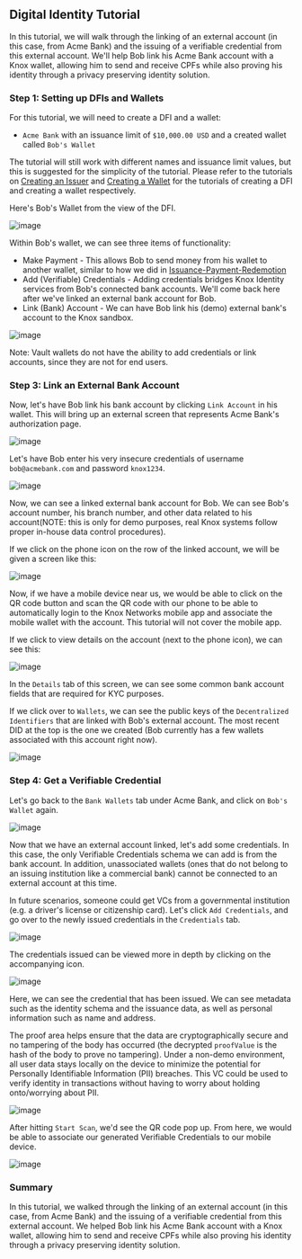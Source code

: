 ## Digital Identity Tutorial
In this tutorial, we will walk through the linking of an external account (in this case, from Acme Bank) and the issuing of a verifiable credential from this external account. We'll help Bob link his Acme Bank account with a Knox wallet, allowing him to send and receive CPFs while also proving his identity through a privacy preserving identity solution.

### Step 1: Setting up DFIs and Wallets
For this tutorial, we will need to create a DFI and a wallet:
- `Acme Bank` with an issuance limit of `$10,000.00 USD` and a created wallet called `Bob's Wallet`

The tutorial will still work with different names and issuance limit values, but this is suggested for the simplicity of the tutorial. Please refer to the tutorials on [Creating an Issuer](./01-tutorial-create-issuer.md) and [Creating a Wallet](./02-tutorial-create-wallet.md) for the tutorials of creating a DFI and creating a wallet respectively.

Here's Bob's Wallet from the view of the DFI.

![image](https://user-images.githubusercontent.com/33649265/212195622-d0276440-b124-4d6d-a145-c447dc9587e6.png)

Within Bob's wallet, we can see three items of functionality:
- Make Payment - This allows Bob to send money from his wallet to another wallet, similar to how we did in [Issuance-Payment-Redemotion](./03-tutorial-issuance-payment-redemption.md)
- Add (Verifiable) Credentials - Adding credentials bridges Knox Identity services from Bob's connected bank accounts. We'll come back here after we've linked an external bank account for Bob.
- Link (Bank) Account - We can have Bob link his (demo) external bank's account to the Knox sandbox.

![image](https://user-images.githubusercontent.com/33649265/212195733-48a30fc6-66a2-4d02-80d8-c76e37e57a0e.png)

Note: Vault wallets do not have the ability to add credentials or link accounts, since they are not for end users.

### Step 3: Link an External Bank Account
Now, let's have Bob link his bank account by clicking `Link Account` in his wallet. This will bring up an external screen that represents Acme Bank's authorization page. 

![image](https://user-images.githubusercontent.com/33649265/202552190-95c94d49-1b9e-463d-aade-7f8973ad0486.png)

Let's have Bob enter his very insecure credentials of username `bob@acmebank.com` and password `knox1234`.

![image](https://user-images.githubusercontent.com/33649265/202548121-670961e6-d439-400e-b5ca-3e79ee67b4fe.png)

Now, we can see a linked external bank account for Bob. We can see Bob's account number, his branch number, and other data related to his account(NOTE: this is only for demo purposes, real Knox systems follow proper in-house data control procedures). 

If we click on the phone icon on the row of the linked account, we will be given a screen like this: 

![image](https://user-images.githubusercontent.com/33649265/202555451-7831ea28-b0e6-4ae7-b35e-85be644c9dd0.png)

Now, if we have a mobile device near us, we would be able to click on the QR code button and scan the QR code with our phone to be able to automatically login to the Knox Networks mobile app and associate the mobile wallet with the account. This tutorial will not cover the mobile app.

If we click to view details on the account (next to the phone icon), we can see this:

![image](https://user-images.githubusercontent.com/33649265/202548543-937e1a99-daa2-41f8-9ace-922b9fb636e5.png)

In the `Details` tab of this screen, we can see some common bank account fields that are required for KYC purposes. 

If we click over to `Wallets`, we can see the public keys of the `Decentralized Identifiers` that are linked with Bob's external account. The most recent DID at the top is the one we created (Bob currently has a few wallets associated with this account right now).

![image](https://user-images.githubusercontent.com/33649265/202549149-9c005bd1-47cd-49a6-8ffc-7bdcfdfdd548.png)

### Step 4: Get a Verifiable Credential
Let's go back to the `Bank Wallets` tab under Acme Bank, and click on `Bob's Wallet` again.

![image](https://user-images.githubusercontent.com/33649265/202549753-93c88d8d-23a2-4a61-821a-35ddd66f7f36.png)

Now that we have an external account linked, let's add some credentials. In this case, the only Verifiable Credentials schema we can add is from the bank account. In addition, unassociated wallets (ones that do not belong to an issuing institution like a commercial bank) cannot be connected to an external account at this time.

In future scenarios, someone could get VCs from a governmental institution (e.g. a driver's license or citizenship card). Let's click `Add Credentials`, and go over to the newly issued credentials in the `Credentials` tab.

![image](https://user-images.githubusercontent.com/33649265/202550311-af917900-12bb-431a-bdd2-9e966a599f1b.png)

The credentials issued can be viewed more in depth by clicking on the accompanying icon.

![image](https://user-images.githubusercontent.com/33649265/202550511-36a26185-37d6-4538-bebf-861890e673d6.png)

Here, we can see the credential that has been issued. We can see metadata such as the identity schema and the issuance data, as well as personal information such as name and address. 

The proof area helps ensure that the data are cryptographically secure and no tampering of the body has occurred (the decrypted `proofValue` is the hash of the body to prove no tampering). Under a non-demo environment, all user data stays locally on the device to minimize the potential for Personally Identifiable Information (PII) breaches. This VC could be used to verify identity in transactions without having to worry about holding onto/worrying about PII.

![image](https://user-images.githubusercontent.com/33649265/202549365-74b80343-a307-445d-bc7a-c7dfe7dfb868.png)

After hitting `Start Scan`, we'd see the QR code pop up. From here, we would be able to associate our generated Verifiable Credentials to our mobile device.

![image](https://user-images.githubusercontent.com/33649265/202549459-6720cabb-9d81-44e7-92dd-000b21df3d0e.png)

### Summary
In this tutorial, we walked through the linking of an external account (in this case, from Acme Bank) and the issuing of a verifiable credential from this external account. We helped Bob link his Acme Bank account with a Knox wallet, allowing him to send and receive CPFs while also proving his identity through a privacy preserving identity solution.
